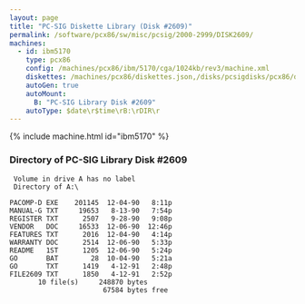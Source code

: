 ```yaml
---
layout: page
title: "PC-SIG Diskette Library (Disk #2609)"
permalink: /software/pcx86/sw/misc/pcsig/2000-2999/DISK2609/
machines:
  - id: ibm5170
    type: pcx86
    config: /machines/pcx86/ibm/5170/cga/1024kb/rev3/machine.xml
    diskettes: /machines/pcx86/diskettes.json,/disks/pcsigdisks/pcx86/diskettes.json
    autoGen: true
    autoMount:
      B: "PC-SIG Library Disk #2609"
    autoType: $date\r$time\rB:\rDIR\r
---
```


{% include machine.html id="ibm5170" %}

### Directory of PC-SIG Library Disk #2609

     Volume in drive A has no label
     Directory of A:\

    PACOMP-D EXE    201145  12-04-90   8:11p
    MANUAL-G TXT     19653   8-13-90   7:54p
    REGISTER TXT      2507   9-28-90   9:08p
    VENDOR   DOC     16533  12-06-90  12:46p
    FEATURES TXT      2016  12-04-90   4:14p
    WARRANTY DOC      2514  12-06-90   5:33p
    README   1ST      1205  12-06-90   5:24p
    GO       BAT        28  10-04-90   5:21a
    GO       TXT      1419   4-12-91   2:48p
    FILE2609 TXT      1850   4-12-91   2:52p
           10 file(s)     248870 bytes
                           67584 bytes free
